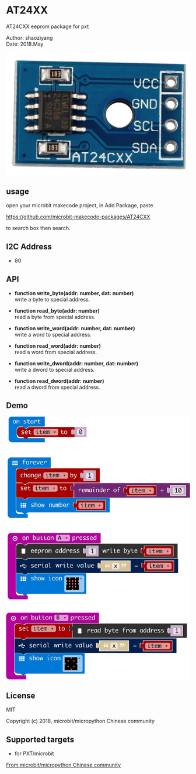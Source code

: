# AT24XX

AT24CXX eeprom package for pxt

Author: shaoziyang  
Date:   2018.May  

![](at24.png)  


## usage

open your microbit makecode project, in Add Package, paste  

https://github.com/microbit-makecode-packages/AT24CXX  

to search box then search.

## I2C Address  

- 80

## API

- **function write_byte(addr: number, dat: number)**  
write a byte to special address.

- **function read_byte(addr: number)**  
read a byte from special address.

- **function write_word(addr: number, dat: number)**  
write a word to special address.

- **function read_word(addr: number)**  
read a word from special address.

- **function write_dword(addr: number, dat: number)**  
write a dword to special address.

- **function read_dword(addr: number)**  
read a dword from special address.


## Demo

![](demo.jpg)

## License

MIT

Copyright (c) 2018, microbit/micropython Chinese community  

## Supported targets

* for PXT/microbit


[From microbit/micropython Chinese community](http://www.micropython.org.cn)
